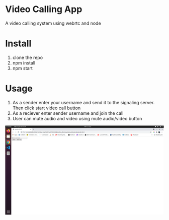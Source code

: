 # Video Calling App
  A  video calling system using webrtc and node 


# Install 
  1. clone the repo
  2. npm install
  3. npm start

# Usage
  1. As a sender enter your username and send it to the signaling server. Then click start video call button
  2. As a reciever enter sender username and join the call
  3. User can mute audio and video using mute audio/video button 

<img src="img.png"/>
